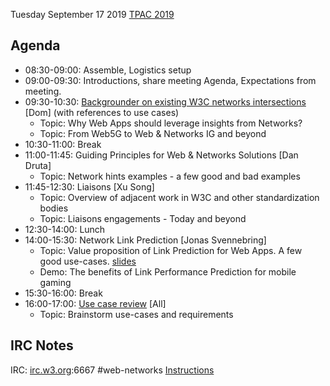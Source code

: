 Tuesday September 17 2019
[TPAC 2019](https://www.w3.org/2019/09/TPAC/schedule.html#Tuesday)

## Agenda
* 08:30-09:00: Assemble, Logistics setup
* 09:00-09:30: Introductions, share meeting Agenda, Expectations from meeting.
* 09:30-10:30: [Backgrounder on existing W3C networks intersections](http://www.w3.org/2019/Talks/dhm-w3c-networks/) [Dom] (with references to use cases)
  - Topic: Why Web Apps should leverage insights from Networks?
  - Topic: From Web5G to Web & Networks IG and beyond
* 10:30-11:00: Break
* 11:00-11:45: Guiding Principles for Web & Networks Solutions [Dan Druta]
  - Topic: Network hints examples - a few good and bad examples 
* 11:45-12:30: Liaisons [Xu Song]
  - Topic: Overview of adjacent work in W3C and other standardization bodies
  - Topic: Liaisons engagements - Today and beyond
* 12:30-14:00: Lunch
* 14:00-15:30: Network Link Prediction [Jonas Svennebring]
  - Topic: Value proposition of Link Prediction for Web Apps. A few good use-cases. [slides](https://github.com/w3c/web-networks/files/3554137/Intel.LPP.-.W3C.Web.n.Networking.IG.r1.0.pdf)
  - Demo: The benefits of Link Performance Prediction for mobile gaming
* 15:30-16:00: Break
* 16:00-17:00: [Use case review](https://github.com/w3c/web-networks/issues?q=is%3Aissue+is%3Aopen+label%3A%22use+case%22) [All]
  - Topic: Brainstorm use-cases and requirements

## IRC Notes

IRC: [irc.w3.org](http://irc.w3.org/?channels=%23web-networks):6667 #web-networks [Instructions](https://www.w3.org/Project/IRC/)
